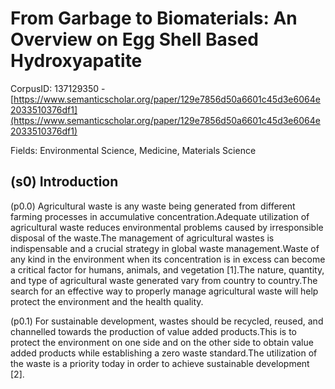 # From Garbage to Biomaterials: An Overview on Egg Shell Based Hydroxyapatite

CorpusID: 137129350 - [https://www.semanticscholar.org/paper/129e7856d50a6601c45d3e6064e2033510376df1](https://www.semanticscholar.org/paper/129e7856d50a6601c45d3e6064e2033510376df1)

Fields: Environmental Science, Medicine, Materials Science

## (s0) Introduction
(p0.0) Agricultural waste is any waste being generated from different farming processes in accumulative concentration.Adequate utilization of agricultural waste reduces environmental problems caused by irresponsible disposal of the waste.The management of agricultural wastes is indispensable and a crucial strategy in global waste management.Waste of any kind in the environment when its concentration is in excess can become a critical factor for humans, animals, and vegetation [1].The nature, quantity, and type of agricultural waste generated vary from country to country.The search for an effective way to properly manage agricultural waste will help protect the environment and the health quality.

(p0.1) For sustainable development, wastes should be recycled, reused, and channelled towards the production of value added products.This is to protect the environment on one side and on the other side to obtain value added products while establishing a zero waste standard.The utilization of the waste is a priority today in order to achieve sustainable development [2].
